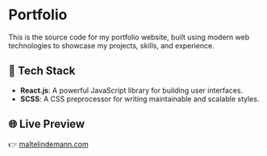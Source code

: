 # Portfolio

This is the source code for my portfolio website, built using modern web technologies to showcase my projects, skills, and experience.

## 🚀 Tech Stack

- **React.js**: A powerful JavaScript library for building user interfaces.
- **SCSS**: A CSS preprocessor for writing maintainable and scalable styles.

## 🌐 Live Preview

👉 [maltelindemann.com](https://symptomly.maltelindemann.com)